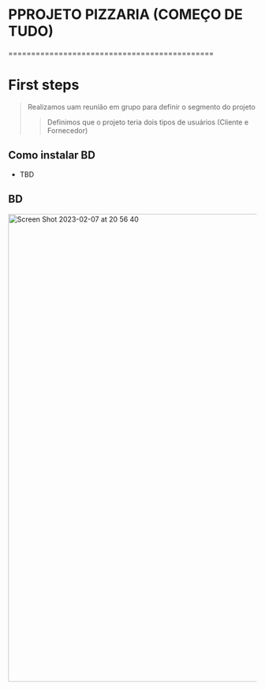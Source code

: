 # PPROJETO PIZZARIA (COMEÇO DE TUDO)
=============================================
# First steps
> Realizamos uam reunião em grupo para definir o segmento do projeto
> > Definimos que o projeto teria dois tipos de usuários (Cliente e Fornecedor)

## Como instalar BD
- TBD

## BD

<img width="949" alt="Screen Shot 2023-02-07 at 20 56 40" src="https://user-images.githubusercontent.com/9625734/217394083-70003327-c796-4c89-b880-c4aaec0caacd.png">
